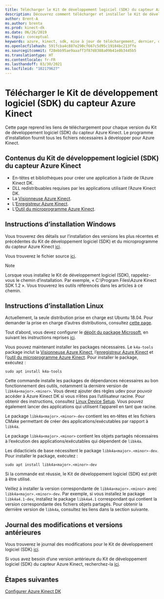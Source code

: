 ```yaml
---
title: Télécharger le Kit de développement logiciel (SDK) du capteur Azure Kinect
description: Découvrez comment télécharger et installer le Kit de développement logiciel (SDK) du capteur Azure Kinect sur Windows et Linux.
author: Brent-A
ms.author: brenta
ms.prod: kinect-dk
ms.date: 06/26/2019
ms.topic: conceptual
keywords: azure, kinect, sdk, mise à jour de téléchargement, dernier, disponible, installer
ms.openlocfilehash: 591fcba4c887e298cf667c5d95c19184bc213ffe
ms.sourcegitcommit: f28ebb95ae9aaaff3f87d8388a09b41e0b3445b5
ms.translationtype: HT
ms.contentlocale: fr-FR
ms.lasthandoff: 03/30/2021
ms.locfileid: "102179627"
---
```

# <a name="azure-kinect-sensor-sdk-download"></a>Télécharger le Kit de développement logiciel (SDK) du capteur Azure Kinect

Cette page reprend les liens de téléchargement pour chaque version du Kit de développement logiciel (SDK) du capteur Azure Kinect. Le programme d’installation fournit tous les fichiers nécessaires à développer pour Azure Kinect.

## <a name="azure-kinect-sensor-sdk-contents"></a>Contenus du Kit de développement logiciel (SDK) du capteur Azure Kinect

- En-têtes et bibliothèques pour créer une application à l’aide de l’Azure Kinect DK.
- DLL redistribuables requises par les applications utilisant l’Azure Kinect DK.
- La [Visionneuse Azure Kinect](azure-kinect-viewer.md).
- L’[Enregistreur Azure Kinect](azure-kinect-recorder.md).
- L’[Outil du microprogramme Azure Kinect](azure-kinect-firmware-tool.md).

## <a name="windows-installation-instructions"></a>Instructions d’installation Windows

Vous trouverez des détails sur l’installation des versions les plus récentes et précédentes du Kit de développement logiciel (SDK) et du microprogramme du capteur Azure Kinect [ici](https://github.com/microsoft/Azure-Kinect-Sensor-SDK/blob/develop/docs/usage.md).

Vous trouverez le fichier source [ici](https://github.com/microsoft/Azure-Kinect-Sensor-SDK).

> [!NOTE]
> Lorsque vous installez le Kit de développement logiciel (SDK), rappelez-vous le chemin d’installation. Par exemple, « C:\Program Files\Azure Kinect SDK 1.2 ». Vous trouverez les outils référencés dans les articles à ce chemin.

## <a name="linux-installation-instructions"></a>Instructions d’installation Linux

Actuellement, la seule distribution prise en charge est Ubuntu 18.04. Pour demander la prise en charge d’autres distributions, consultez [cette page](https://aka.ms/azurekinectfeedback).

Tout d’abord, vous devez configurer le [dépôt du package Microsoft](https://packages.microsoft.com/), en suivant les instructions reprises [ici](/windows-server/administration/linux-package-repository-for-microsoft-software).

Vous pouvez maintenant installer les packages nécessaires. Le `k4a-tools` package inclut la [Visionneuse Azure Kinect](azure-kinect-viewer.md), l’[enregistreur Azure Kinect](record-sensor-streams-file.md) et l’[outil du microprogramme Azure Kinect](azure-kinect-firmware-tool.md). Pour installer le package, exécutez :

`sudo apt install k4a-tools`
 
Cette commande installe les packages de dépendances nécessaires au bon fonctionnement des outils, notamment la dernière version de `libk4a<major>.<minor>`. Vous devez ajouter des règles udev pour pouvoir accéder à Azure Kinect DK si vous n’êtes pas l’utilisateur racine. Pour obtenir des instructions, consultez [Linux Device Setup](https://github.com/microsoft/Azure-Kinect-Sensor-SDK/blob/develop/docs/usage.md#linux-device-setup). Vous pouvez également lancer des applications qui utilisent l’appareil en tant que racine.

Le package `libk4a<major>.<minor>-dev` contient les en-têtes et les fichiers CMake permettant de créer des applications/exécutables par rapport à `libk4a`.

Le package `libk4a<major>.<minor>` contient les objets partagés nécessaires à l’exécution des applications/exécutables qui dépendent de `libk4a`.

Les didacticiels de base nécessitent le package `libk4a<major>.<minor>-dev`. Pour installer le package, exécutez :

`sudo apt install libk4a<major>.<minor>-dev` 

Si la commande est réussie, le Kit de développement logiciel (SDK) est prêt à être utilisé.

Veillez à installer la version correspondante de `libk4a<major>.<minor>` avec `libk4a<major>.<minor>-dev`. Par exemple, si vous installez le package `libk4a4.1-dev`, installez le package `libk4a4.1` correspondant qui contient la version correspondante des fichiers objets partagés. Pour obtenir la dernière version de `libk4a`, consultez les liens dans la section suivante.

## <a name="change-log-and-older-versions"></a>Journal des modifications et versions antérieures

Vous trouverez le journal des modifications pour le Kit de développement logiciel (SDK) [ici](https://github.com/microsoft/Azure-Kinect-Sensor-SDK/blob/develop/CHANGELOG.md).

Si vous avez besoin d’une version antérieure du Kit de développement logiciel (SDK) du capteur Azure Kinect, recherchez-la [ici](https://github.com/microsoft/Azure-Kinect-Sensor-SDK/blob/develop/docs/usage.md).

## <a name="next-steps"></a>Étapes suivantes

[Configurer Azure Kinect DK](set-up-azure-kinect-dk.md)
